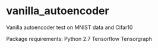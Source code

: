 # vanilla_autoencoder
Vanilla autoencoder test on MNIST data and Cifar10


Package requirements:
Python 2.7
Tensorflow 
Tensorgraph
